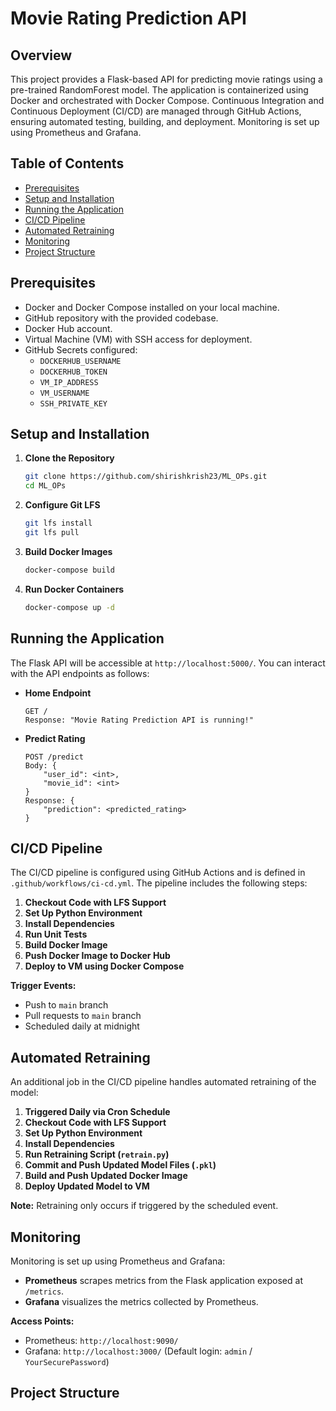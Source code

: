 # Movie Rating Prediction API

## Overview

This project provides a Flask-based API for predicting movie ratings using a pre-trained RandomForest model. The application is containerized using Docker and orchestrated with Docker Compose. Continuous Integration and Continuous Deployment (CI/CD) are managed through GitHub Actions, ensuring automated testing, building, and deployment. Monitoring is set up using Prometheus and Grafana.

## Table of Contents

- [Prerequisites](#prerequisites)
- [Setup and Installation](#setup-and-installation)
- [Running the Application](#running-the-application)
- [CI/CD Pipeline](#cicd-pipeline)
- [Automated Retraining](#automated-retraining)
- [Monitoring](#monitoring)
- [Project Structure](#project-structure)

## Prerequisites

- Docker and Docker Compose installed on your local machine.
- GitHub repository with the provided codebase.
- Docker Hub account.
- Virtual Machine (VM) with SSH access for deployment.
- GitHub Secrets configured:
  - `DOCKERHUB_USERNAME`
  - `DOCKERHUB_TOKEN`
  - `VM_IP_ADDRESS`
  - `VM_USERNAME`
  - `SSH_PRIVATE_KEY`

## Setup and Installation

1. **Clone the Repository**
    ```bash
    git clone https://github.com/shirishkrish23/ML_OPs.git
    cd ML_OPs
    ```

2. **Configure Git LFS**
    ```bash
    git lfs install
    git lfs pull
    ```

3. **Build Docker Images**
    ```bash
    docker-compose build
    ```

4. **Run Docker Containers**
    ```bash
    docker-compose up -d
    ```

## Running the Application

The Flask API will be accessible at `http://localhost:5000/`. You can interact with the API endpoints as follows:

- **Home Endpoint**
    ```
    GET /
    Response: "Movie Rating Prediction API is running!"
    ```

- **Predict Rating**
    ```
    POST /predict
    Body: {
        "user_id": <int>,
        "movie_id": <int>
    }
    Response: {
        "prediction": <predicted_rating>
    }
    ```

## CI/CD Pipeline

The CI/CD pipeline is configured using GitHub Actions and is defined in `.github/workflows/ci-cd.yml`. The pipeline includes the following steps:

1. **Checkout Code with LFS Support**
2. **Set Up Python Environment**
3. **Install Dependencies**
4. **Run Unit Tests**
5. **Build Docker Image**
6. **Push Docker Image to Docker Hub**
7. **Deploy to VM using Docker Compose**

**Trigger Events:**
- Push to `main` branch
- Pull requests to `main` branch
- Scheduled daily at midnight

## Automated Retraining

An additional job in the CI/CD pipeline handles automated retraining of the model:

1. **Triggered Daily via Cron Schedule**
2. **Checkout Code with LFS Support**
3. **Set Up Python Environment**
4. **Install Dependencies**
5. **Run Retraining Script (`retrain.py`)**
6. **Commit and Push Updated Model Files (`.pkl`)**
7. **Build and Push Updated Docker Image**
8. **Deploy Updated Model to VM**

**Note:** Retraining only occurs if triggered by the scheduled event.

## Monitoring

Monitoring is set up using Prometheus and Grafana:

- **Prometheus** scrapes metrics from the Flask application exposed at `/metrics`.
- **Grafana** visualizes the metrics collected by Prometheus.

**Access Points:**
- Prometheus: `http://localhost:9090/`
- Grafana: `http://localhost:3000/` (Default login: `admin` / `YourSecurePassword`)

## Project Structure
